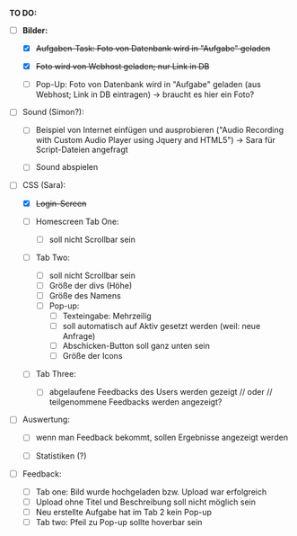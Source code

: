 

**TO DO:**

- [ ] **Bilder:**

    - [x] ~~Aufgaben-Task: Foto von Datenbank wird in "Aufgabe" geladen~~

    - [x] ~~Foto wird von Webhost geladen; nur Link in DB~~

    - [ ] Pop-Up: Foto von Datenbank wird in "Aufgabe" geladen (aus Webhost; Link in DB eintragen) -> braucht es hier ein Foto?

    

- [ ] Sound (Simon?): 
    - [ ] Beispiel von Internet einfügen und ausprobieren ("Audio Recording with Custom Audio Player using Jquery and HTML5") -> Sara für Script-Dateien angefragt

    - [ ] Sound abspielen

      

- [ ] CSS (Sara):
    - [x] ~~Login-Screen~~

    - [ ] Homescreen Tab One:

      - [ ] soll nicht Scrollbar sein

    - [ ] Tab Two:

      - [ ] soll nicht Scrollbar sein
      - [ ] Größe der divs (Höhe)
      - [ ] Größe des Namens
      - [ ] Pop-up:
        - [ ] Texteingabe: Mehrzeilig
        - [ ] soll automatisch auf Aktiv gesetzt werden (weil: neue Anfrage)
        - [ ] Abschicken-Button soll ganz unten sein
        - [ ] Größe der Icons

    - [ ] Tab Three:

      - [ ] abgelaufene Feedbacks des Users werden gezeigt // oder // teilgenommene Feedbacks werden angezeigt?

      

- [ ] Auswertung:
    - [ ] wenn man Feedback bekommt, sollen Ergebnisse angezeigt werden
    - [ ] Statistiken (?)

    

- [ ] Feedback:

    - [ ] Tab one: Bild wurde hochgeladen bzw. Upload war erfolgreich
    - [ ] Upload ohne Titel und Beschreibung soll nicht möglich sein
    - [ ] Neu erstellte Aufgabe hat im Tab 2 kein Pop-up
    - [ ] Tab two: Pfeil zu Pop-up sollte hoverbar sein